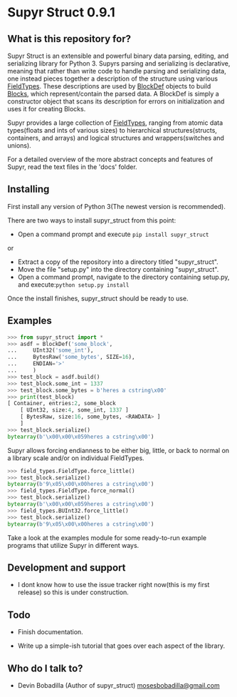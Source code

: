 # Supyr Struct 0.9.1

## What is this repository for?

Supyr Struct is an extensible and powerful binary data parsing, editing, and serializing library for Python 3. Supyrs parsing and serializing is declarative, meaning that rather than write code to handle parsing and serializing data, one instead pieces together a description of the structure using various [FieldTypes](https://bitbucket.org/moses_of_egypt/supyr_struct/src/default/field_types.py). These descriptions are used by [BlockDef](https://bitbucket.org/moses_of_egypt/supyr_struct/src/default/defs/block_def.py) objects to build [Blocks](https://bitbucket.org/moses_of_egypt/supyr_struct/src/default/blocks/block.py), which represent/contain the parsed data. A BlockDef is simply a constructor object that scans its description for errors on initialization and uses it for creating Blocks.

Supyr provides a large collection of [FieldTypes](https://bitbucket.org/moses_of_egypt/supyr_struct/src/default/field_types.py), ranging from atomic data types(floats and ints of various sizes) to hierarchical structures(structs, containers, and arrays) and logical structures and wrappers(switches and unions).


For a detailed overview of the more abstract concepts and features of Supyr, read the text files in the 'docs' folder.

## Installing

First install any version of Python 3(The newest version is recommended).

There are two ways to install supyr_struct from this point:

*    Open a command prompt and execute ```pip install supyr_struct```

or

*    Extract a copy of the repository into a directory titled "supyr_struct".
*    Move the file "setup.py" into the directory containing "supyr_struct".
*    Open a command prompt, navigate to the directory containing setup.py, and execute:```python setup.py install```

Once the install finishes, supyr_struct should be ready to use.

## Examples

```python
>>> from supyr_struct import *
>>> asdf = BlockDef('some_block',
...     UInt32('some_int'),
...     BytesRaw('some_bytes', SIZE=16),
...     ENDIAN='>'
...     )
>>> test_block = asdf.build()
>>> test_block.some_int = 1337
>>> test_block.some_bytes = b'heres a cstring\x00'
>>> print(test_block)
[ Container, entries:2, some_block
    [ UInt32, size:4, some_int, 1337 ]
    [ BytesRaw, size:16, some_bytes, <RAWDATA> ]
    ]
>>> test_block.serialize()
bytearray(b'\x00\x00\x059heres a cstring\x00')
```

Supyr allows forcing endianness to be either big, little, or back to normal on a library scale and/or on individual FieldTypes.

```python
>>> field_types.FieldType.force_little()
>>> test_block.serialize()
bytearray(b'9\x05\x00\x00heres a cstring\x00')
>>> field_types.FieldType.force_normal()
>>> test_block.serialize()
bytearray(b'\x00\x00\x059heres a cstring\x00')
>>> field_types.BUInt32.force_little()
>>> test_block.serialize()
bytearray(b'9\x05\x00\x00heres a cstring\x00')
```

Take a look at the examples module for some ready-to-run example programs that utilize Supyr in different ways.

## Development and support

* I dont know how to use the issue tracker right now(this is my first release) so this is under construction.

## Todo

* Finish documentation.

* Write up a simple-ish tutorial that goes over each aspect of the library.


## Who do I talk to?

* Devin Bobadilla (Author of supyr_struct) mosesbobadilla@gmail.com